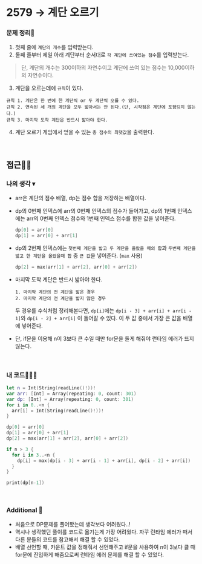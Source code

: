 # 2579 → 계단 오르기
### 문제 정리📝
1. 첫째 줄에 `계단의 개수`를 입력받는다.
2. 둘째 줄부터 제일 아래 계단부터 순서대로 `각 계단에 쓰여있는 점수`를 입력받는다.
> 단, 계단의 개수는 300이하의 자연수이고 계단에 쓰여 있는 점수는 10,000이하의 자연수이다.
3. 계단을 오르는데에 `규칙`이 있다.
```
규칙 1. 계단은 한 번에 한 계단씩 or 두 계단씩 오를 수 있다. 
규칙 2. 연속된 세 개의 계단을 모두 밟아서는 안 된다.(단, 시작점은 계단에 포함되지 않는다.)
규칙 3. 마지막 도착 계단은 반드시 밟아야 한다.
```
4. 계단 오르기 게임에서 얻을 수 있는 `총 점수의 최댓값`을 출력한다.

</br>

## 접근🚶🏻
### 나의 생각 ▾
- arr은 계단의 점수 배열, dp는 점수 합을 저장하는 배열이다.
- dp의 0번째 인덱스에 arr의 0번째 인덱스의 점수가 들어가고, dp의 1번째 인덱스에는 arr의 0번째 인덱스 점수와 1번째 인덱스 점수를 합한 값을 넣어준다. 
    ```swift
    dp[0] = arr[0]
    dp[1] = arr[0] + arr[1]
    ```
- dp의 2번째 인덱스에는 `첫번째 계단을 밟고 두 계단을 올랐을 때의 합`과 `두번째 계단을 밟고 한 계단을 올랐을때 합` 중 `큰 값`을 넣어준다. (`max` 사용)
    ```swift
    dp[2] = max(arr[1] + arr[2], arr[0] + arr[2])
    ```
 
- 마지막 도착 계단은 반드시 밟아야 한다.
    ```
    1. 마지막 계단의 전 계단을 밟은 경우
    2. 마지막 계단의 전 계단을 밟지 않은 경우
    ```
    두 경우를 수식처럼 정리해본다면, `dp[i]`에는 `dp[i - 3] + arr[i] + arr[i - 1]`와 `dp[i - 2] + arr[i]` 이 들어갈 수 있다. 이 두 값 중에서 가장 큰 값을 배열에 넣어준다.

- 단, if문을 이용해 n이 3보다 큰 수일 때만 for문을 돌게 해줘야 런타임 에러가 뜨지 않는다.

</br>

### 내 코드👨🏻‍💻
```swift
let n = Int(String(readLine()!))!
var arr: [Int] = Array(repeating: 0, count: 301)
var dp: [Int] = Array(repeating: 0, count: 301)
for i in 0..<n {
  arr[i] = Int(String(readLine()!))!
}

dp[0] = arr[0]
dp[1] = arr[0] + arr[1]
dp[2] = max(arr[1] + arr[2], arr[0] + arr[2])

if n > 3 {
  for i in 3..<n {
    dp[i] = max(dp[i - 3] + arr[i - 1] + arr[i], dp[i - 2] + arr[i])
  }  
}

print(dp[n-1])
```

</br>

### Additional 📂
- 처음으로 DP문제를 풀어봤는데 생각보다 어려웠다..! 
- 역시나 생각했던 풀이를 코드로 옮기는게 가장 어려웠다. 자꾸 런타임 에러가 떠서 다른 분들의 코드를 참고해서 해결 할 수 있었다.
- 배열 선언할 때, 카운트 값을 정해줘서 선언해주고 if문을 사용하여 n이 3보다 클 때 for문에 진입하게 해줌으로써 런타임 에러 문제를 해결 할 수 있었다.


